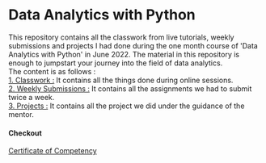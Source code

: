 # Data Analytics with Python
This repository contains all the classwork from live tutorials, weekly submissions and  projects I had done during the one month course of 'Data Analytics with Python' in June 2022. The material in this repository is enough to jumpstart your journey into the field of data analytics. <br>
The content is as follows :<br>
[1. Classwork :](https://github.com/prasadposture/Data-Analytics-with-Python/tree/main/Classwork)
It contains all the things done during online sessions. <br>
[2. Weekly Submissions :](https://github.com/prasadposture/Data-Analytics-with-Python/tree/main/Weekly%20Submissions)
It contains all the assignments we had to submit twice a week.<br>
[3. Projects :](https://github.com/prasadposture/Data-Analytics-with-Python/tree/main/Projects)
It contains all the project we did under the guidance of the mentor.

#### Checkout
[Certificate of Competency](https://drive.google.com/file/d/1l6aKdzuxLXTd1IvpoQirhfJGbWHhMh4Y/view?usp=share_link)

